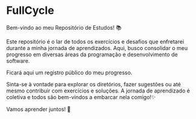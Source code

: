 # FullCycle

Bem-vindo ao meu Repositório de Estudos! :books:

Este repositório é o lar de todos os exercícios e desafios que enfretarei durante a minha jornada de aprendizados. Aqui, busco consolidar o meu progresso em diversas áreas da programação e desenvolvimento de software.

Ficará aqui um registro público do meu progresso. 

Sinta-se à vontade para explorar os diretórios, fazer sugestões ou até mesmo contribuir com exercícios e soluções. A jornada de aprendizado é coletiva e todos são bem-vindos a embarcar nela comigo!✨

Vamos aprender juntos! 🚀

